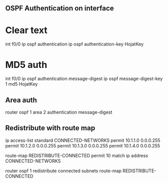 ## OSPF Authentication on interface

# Clear text
int f0/0
ip ospf authentication
ip ospf authentication-key HojatKey

# MD5 auth
int f0/0
ip ospf authentication message-digest
ip ospf message-digest-key 1 md5 HojatKey

## Area auth
router ospf 1
  area 2 authentication message-digest
  
## Redistribute with route map

ip access-list standard CONNECTED-NETWORKS
 permit 10.1.1.0 0.0.0.255
 permit 10.1.2.0 0.0.0.255
 permit 10.1.3.0 0.0.0.255
 permit 10.1.4.0 0.0.0.255

route-map REDISTRIBUTE-CONNECTED permit 10
 match ip address CONNECTED-NETWORKS

router ospf 1
 redistribute connected subnets route-map REDISTRIBUTE-CONNECTED

